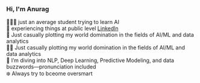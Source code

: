 ### Hi, I'm Anurag 

🧑🏻‍💻 just an average student trying to learn AI <br/>
🌱 experiencing things at public level [Linkedln](https://www.linkedin.com/in/anurag-roy-has-cutome-url/) <br/>
👯 Just casually plotting my world domination in the fields of AI/ML and data analytics <br/>
🛌🏾 Just casually plotting my world domination in the fields of AI/ML and data analytics <br/>
🌻 I’m diving into NLP, Deep Learning, Predictive Modeling, and data buzzwords—pronunciation included <br/>
❄️ Always try to bceome oversmart <br/>
